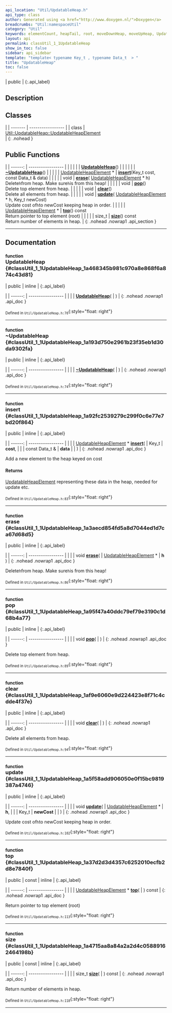 ```yaml
---
api_location: "Util/UpdatableHeap.h"
api_type: class
author: Generated using <a href="http://www.doxygen.nl/">Doxygen</a>
breadcrumbs: "Util:namespaceUtil"
category: "Util"
keywords: elementCount, heapTail, root, moveDownHeap, moveUpHeap, UpdatableHeap, UpdatableHeap, swapHeapElements, UpdatableHeap, ~UpdatableHeap, insert, erase, pop, clear, update, top, size
layout: api
permalink: classUtil_1_1UpdatableHeap
show_in_toc: false
sidebar: api_sidebar
template: "template< typename Key_t , typename Data_t  > "
title: "UpdatableHeap"
toc: false
---
```


| public |
{:.api_label}

## Description





## Classes

|
| ------- | ----------------- |
| class | [Util::UpdatableHeap::UpdatableHeapElement](classUtil_1_1UpdatableHeap_1_1UpdatableHeapElement) <br/>  |
{: .nohead }


## Public Functions

|
| ------: | ----------------- |
|  | |
|  | **[UpdatableHeap](#classUtil_1_1UpdatableHeap_1a468345b981c970a8e868f6a874c43d81)**() |
|  | |
|  | **[~UpdatableHeap](#classUtil_1_1UpdatableHeap_1a193d750e2961b23f35eb1d30da9302fa)**() |
|  | |
| [UpdatableHeapElement](classUtil_1_1UpdatableHeap_1_1UpdatableHeapElement) * | **[insert](#classUtil_1_1UpdatableHeap_1a92fc2539279c299f0c6e77e7bd20f864)**(Key_t cost, const Data_t & data) |
|  | |
| void | **[erase](#classUtil_1_1UpdatableHeap_1a3aecd854fd5a8d7044ed1d7ca67d68d5)**( [UpdatableHeapElement](classUtil_1_1UpdatableHeap_1_1UpdatableHeapElement) * h) <br/> Delete`h`from heap. Make sure`h`is from this heap! |
|  | |
| void | **[pop](#classUtil_1_1UpdatableHeap_1a95f47a40ddc79ef79e3190c1d68b4a77)**() <br/> Delete top element from heap. |
|  | |
| void | **[clear](#classUtil_1_1UpdatableHeap_1af9e6060e9d224423e8f71c4cdde4f37e)**() <br/> Delete all elements from heap. |
|  | |
| void | **[update](#classUtil_1_1UpdatableHeap_1a5f58add906050e0f15bc9819387a4746)**( [UpdatableHeapElement](classUtil_1_1UpdatableHeap_1_1UpdatableHeapElement) * h, Key_t newCost) <br/> Update cost of`h`to newCost keeping heap in order. |
|  | |
| [UpdatableHeapElement](classUtil_1_1UpdatableHeap_1_1UpdatableHeapElement) * | **[top](#classUtil_1_1UpdatableHeap_1a37d2d3d4357c6252010ecfb2d8e7840f)**() const <br/> Return pointer to top element (root) |
|  | |
| size_t | **[size](#classUtil_1_1UpdatableHeap_1a4715aa8a84a2a2d4c05889162464198b)**() const <br/> Return number of elements in heap. |
{: .nohead .nowrap1 .api_section }


-------------------------------------------------------------------

## Documentation

### <small>function</small><br/> UpdatableHeap {#classUtil_1_1UpdatableHeap_1a468345b981c970a8e868f6a874c43d81}

| public | inline |
{:.api_label}

|
| ------: | ----------------- |
|  |
|  **[UpdatableHeap](#classUtil_1_1UpdatableHeap_1a468345b981c970a8e868f6a874c43d81)**( |  ) |
{: .nohead .nowrap1 .api_doc }





<sub>Defined in `Util/UpdatableHeap.h:70`</sub>{:style="float: right"}

-------------------------------------------------------------------

### <small>function</small><br/> ~UpdatableHeap {#classUtil_1_1UpdatableHeap_1a193d750e2961b23f35eb1d30da9302fa}

| public | inline |
{:.api_label}

|
| ------: | ----------------- |
|  |
|  **[~UpdatableHeap](#classUtil_1_1UpdatableHeap_1a193d750e2961b23f35eb1d30da9302fa)**( |  ) |
{: .nohead .nowrap1 .api_doc }





<sub>Defined in `Util/UpdatableHeap.h:74`</sub>{:style="float: right"}

-------------------------------------------------------------------

### <small>function</small><br/> insert {#classUtil_1_1UpdatableHeap_1a92fc2539279c299f0c6e77e7bd20f864}

| public | inline |
{:.api_label}

|
| ------: | ----------------- |
|  |
| [UpdatableHeapElement](classUtil_1_1UpdatableHeap_1_1UpdatableHeapElement) * **[insert](#classUtil_1_1UpdatableHeap_1a92fc2539279c299f0c6e77e7bd20f864)**( | Key_t | **cost**, |
| | const Data_t & | **data** |
|   ) |
{: .nohead .nowrap1 .api_doc }



Add a new element to the heap keyed on cost
#### Returns
 [UpdatableHeapElement](classUtil_1_1UpdatableHeap_1_1UpdatableHeapElement) representing these data in the heap, needed for update etc.





<sub>Defined in `Util/UpdatableHeap.h:83`</sub>{:style="float: right"}

-------------------------------------------------------------------

### <small>function</small><br/> erase {#classUtil_1_1UpdatableHeap_1a3aecd854fd5a8d7044ed1d7ca67d68d5}

| public | inline |
{:.api_label}

|
| ------: | ----------------- |
|  |
| void **[erase](#classUtil_1_1UpdatableHeap_1a3aecd854fd5a8d7044ed1d7ca67d68d5)**( |  [UpdatableHeapElement](classUtil_1_1UpdatableHeap_1_1UpdatableHeapElement) * | **h** ) |
{: .nohead .nowrap1 .api_doc }

Delete`h`from heap. Make sure`h`is from this heap!





<sub>Defined in `Util/UpdatableHeap.h:86`</sub>{:style="float: right"}

-------------------------------------------------------------------

### <small>function</small><br/> pop {#classUtil_1_1UpdatableHeap_1a95f47a40ddc79ef79e3190c1d68b4a77}

| public | inline |
{:.api_label}

|
| ------: | ----------------- |
|  |
| void **[pop](#classUtil_1_1UpdatableHeap_1a95f47a40ddc79ef79e3190c1d68b4a77)**( |  ) |
{: .nohead .nowrap1 .api_doc }

Delete top element from heap.





<sub>Defined in `Util/UpdatableHeap.h:89`</sub>{:style="float: right"}

-------------------------------------------------------------------

### <small>function</small><br/> clear {#classUtil_1_1UpdatableHeap_1af9e6060e9d224423e8f71c4cdde4f37e}

| public | inline |
{:.api_label}

|
| ------: | ----------------- |
|  |
| void **[clear](#classUtil_1_1UpdatableHeap_1af9e6060e9d224423e8f71c4cdde4f37e)**( |  ) |
{: .nohead .nowrap1 .api_doc }

Delete all elements from heap.





<sub>Defined in `Util/UpdatableHeap.h:94`</sub>{:style="float: right"}

-------------------------------------------------------------------

### <small>function</small><br/> update {#classUtil_1_1UpdatableHeap_1a5f58add906050e0f15bc9819387a4746}

| public | inline |
{:.api_label}

|
| ------: | ----------------- |
|  |
| void **[update](#classUtil_1_1UpdatableHeap_1a5f58add906050e0f15bc9819387a4746)**( |  [UpdatableHeapElement](classUtil_1_1UpdatableHeap_1_1UpdatableHeapElement) * | **h**, |
| | Key_t | **newCost** |
|   ) |
{: .nohead .nowrap1 .api_doc }

Update cost of`h`to newCost keeping heap in order.





<sub>Defined in `Util/UpdatableHeap.h:102`</sub>{:style="float: right"}

-------------------------------------------------------------------

### <small>function</small><br/> top {#classUtil_1_1UpdatableHeap_1a37d2d3d4357c6252010ecfb2d8e7840f}

| public | const | inline |
{:.api_label}

|
| ------: | ----------------- |
|  |
| [UpdatableHeapElement](classUtil_1_1UpdatableHeap_1_1UpdatableHeapElement) * **[top](#classUtil_1_1UpdatableHeap_1a37d2d3d4357c6252010ecfb2d8e7840f)**( |  ) const |
{: .nohead .nowrap1 .api_doc }

Return pointer to top element (root)





<sub>Defined in `Util/UpdatableHeap.h:113`</sub>{:style="float: right"}

-------------------------------------------------------------------

### <small>function</small><br/> size {#classUtil_1_1UpdatableHeap_1a4715aa8a84a2a2d4c05889162464198b}

| public | const | inline |
{:.api_label}

|
| ------: | ----------------- |
|  |
| size_t **[size](#classUtil_1_1UpdatableHeap_1a4715aa8a84a2a2d4c05889162464198b)**( |  ) const |
{: .nohead .nowrap1 .api_doc }

Return number of elements in heap.





<sub>Defined in `Util/UpdatableHeap.h:118`</sub>{:style="float: right"}

-------------------------------------------------------------------

